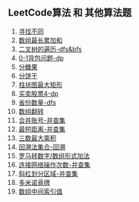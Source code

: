 <!--
 * @Author: your name
 * @Date: 2020-12-18 17:33:58
 * @LastEditTime: 2021-01-28 10:29:47
 * @LastEditors: Please set LastEditors
 * @Description: In User Settings Edit
 * @FilePath: /blog/articles/leetcode/index.md
-->

## LeetCode算法 和 其他算法题

1. [寻找不同](./寻找不同.md)
2. [数组最长累加和](./数组最长累加和.md)
3. [二叉树的遍历-dfs&bfs](./二叉树遍历.md)
4. [0-1背包问题-dp](./背包问题.md)
5. [分糖果](./分糖果.md)
6. [分饼干](./分饼干.md)
7. [柱状图最大矩形](./柱状图最大矩形.md)
8. [买卖股票4-dp](./买卖股票4.md)
9. [省份数量-dfs](./城市数量.md)
10. [数组翻转](./数组翻转.md)
11. [合并账号-并查集](./合并账号.md)
12. [最短距离-并查集](./最短距离.md)
13. [三数最大乘积](./三个数最大乘积.md)
14. [回溯法集合-回溯](./回溯法.md)
15. [罗马转数字/数组形式加法](./罗马转数字.md)
16. [连接网络操作次数-并查集](./连接网络的操作次数-并查集.md)
17. [斜杠划分区域-并查集](./斜杠划分区域-并查集.md)
18. [多米诺骨牌](./多米诺骨牌.md)
19. [数组中间索引值](中间索引值.md)
